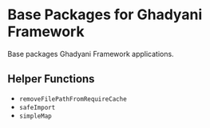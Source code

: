 # Base Packages for Ghadyani Framework
Base packages Ghadyani Framework applications.

## Helper Functions
- `removeFilePathFromRequireCache`
- `safeImport`
- `simpleMap`
